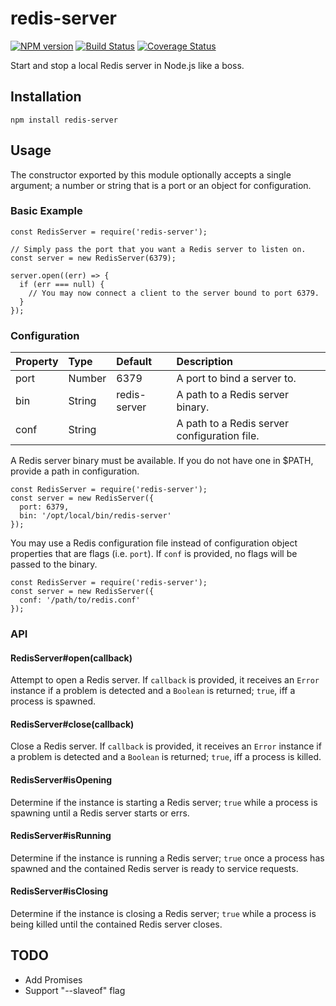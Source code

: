 # redis-server

[![NPM version](https://badge.fury.io/js/redis-server.svg)](http://badge.fury.io/js/redis-server)
[![Build Status](https://travis-ci.org/BrandonZacharie/node-redis-server.svg?branch=master)](https://travis-ci.org/BrandonZacharie/node-redis-server)
[![Coverage Status](https://coveralls.io/repos/github/BrandonZacharie/node-redis-server/badge.svg?branch=master)](https://coveralls.io/github/BrandonZacharie/node-redis-server?branch=master)

Start and stop a local Redis server in Node.js like a boss.

## Installation

```npm install redis-server```

## Usage

The constructor exported by this module optionally accepts a single argument;
a number or string that is a port or an object for configuration.

### Basic Example
```
const RedisServer = require('redis-server');

// Simply pass the port that you want a Redis server to listen on.
const server = new RedisServer(6379);

server.open((err) => {
  if (err === null) {
    // You may now connect a client to the server bound to port 6379.
  }
});
```

### Configuration

| Property | Type   | Default        | Description
|:---------|:-------|:---------------|:-----------
| port     | Number | 6379           | A port to bind a server to.
| bin      | String | redis-server   | A path to a Redis server binary.
| conf     | String |                | A path to a Redis server configuration file.

A Redis server binary must be available. If you do not have one in $PATH,
provide a path in configuration.

```
const RedisServer = require('redis-server');
const server = new RedisServer({
  port: 6379,
  bin: '/opt/local/bin/redis-server'
});
```

You may use a Redis configuration file instead of configuration object properties that are flags (i.e. `port`). If `conf` is provided, no flags will be passed to the binary.

```
const RedisServer = require('redis-server');
const server = new RedisServer({
  conf: '/path/to/redis.conf'
});
```

### API

#### RedisServer#open(callback)

Attempt to open a Redis server. If `callback` is provided, it receives an
`Error` instance if a problem is detected and a `Boolean` is returned; `true`,
iff a process is spawned.

#### RedisServer#close(callback)

Close a Redis server. If `callback` is provided, it receives an `Error` instance
if a problem is detected and a `Boolean` is returned; `true`, iff a process is
killed.

#### RedisServer#isOpening

Determine if the instance is starting a Redis server; `true` while a
process is spawning until a Redis server starts or errs.

#### RedisServer#isRunning

Determine if the instance is running a Redis server; `true` once a process
has spawned and the contained Redis server is ready to service requests.

#### RedisServer#isClosing

Determine if the instance is closing a Redis server; `true` while a
process is being killed until the contained Redis server closes.

## TODO

- Add Promises
- Support "--slaveof" flag
